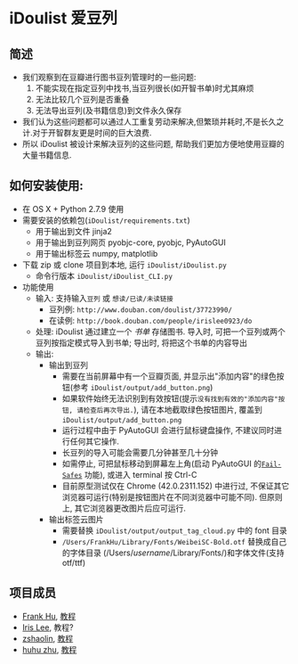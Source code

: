 # iDoulist 爱豆列
## 简述
- 我们观察到在豆瓣进行图书豆列管理时的一些问题:
  1. 不能实现在指定豆列中找书,当豆列很长(如开智书单)时尤其麻烦
  2. 无法比较几个豆列是否重叠
  3. 无法导出豆列(及书籍信息)到文件永久保存
- 我们认为这些问题都可以通过人工重复劳动来解决,但繁琐并耗时,不是长久之计.对于开智群友更是时间的巨大浪费.
- 所以 iDoulist 被设计来解决豆列的这些问题, 帮助我们更加方便地使用豆瓣的大量书籍信息.


## 如何安装使用: 
- 在 OS X + Python 2.7.9 使用
- 需要安装的依赖包(`iDoulist/requirements.txt`)
  - 用于输出到文件 jinja2
  - 用于输出到豆列网页 pyobjc-core, pyobjc, PyAutoGUI
  - 用于输出标签云 numpy, matplotlib
- 下载 zip 或 clone 项目到本地, 运行 `iDoulist/iDoulist.py`
   - 命令行版本 `iDoulist/iDoulist_CLI.py`
- 功能使用
  - 输入: 支持输入`豆列` 或 `想读/已读/未读链接`
     - 豆列例: `http://www.douban.com/doulist/37723990/`
     - 在读例: `http://book.douban.com/people/irislee0923/do`
  - 处理: iDoulist 通过建立一个 *书单* 存储图书. 导入时, 可把一个豆列或两个豆列按指定模式导入到书单; 导出时, 将把这个书单的内容导出
  - 输出:
     - 输出到豆列
         - 需要在当前屏幕中有一个豆瓣页面, 并显示出"添加内容"的绿色按钮(参考 `iDoulist/output/add_button.png`)  
         - 如果软件始终无法识别到有效按钮(提示`没有找到有效的"添加内容"按钮, 请检查后再次导出.`), 请在本地截取绿色按钮图片, 覆盖到 `iDoulist/output/add_button.png`
         - 运行过程中由于 PyAutoGUI 会进行鼠标键盘操作, 不建议同时进行任何其它操作.
         - 长豆列的导入可能会需要几分钟甚至几十分钟
         - 如需停止, 可把鼠标移动到屏幕左上角(启动 PyAutoGUI 的[`Fail-Safes`](http://pyautogui.readthedocs.org/en/latest/introduction.html#fail-safes) 功能), 或进入 terminal 按 Ctrl-C
         - 目前原型测试仅在 Chrome (42.0.2311.152) 中进行过, 不保证其它浏览器可运行(特别是按钮图片在不同浏览器中可能不同). 但原则上, 其它浏览器更改图片后应可运行.
     - 输出标签云图片
         - 需要替换 `iDoulist/output/output_tag_cloud.py` 中的 font 目录
         - `/Users/FrankHu/Library/Fonts/WeibeiSC-Bold.otf` 替换成自己的字体目录 (/Users/*username*/Library/Fonts/)和字体文件(支持 otf/ttf)

## 项目成员
- [Frank Hu](https://github.com/Frank-the-Obscure), [教程](https://www.gitbook.com/book/frank-the-obscure/pythoncamp0/details)
- [Iris Lee](https://github.com/nicetag), 教程?
- [zshaolin](https://github.com/zshaolin), [教程](https://github.com/zshaolin/pythoncamp0)
- [huhu zhu](https://github.com/huhu8), [教程](https://github.com/huhu8/pythoncamp0)